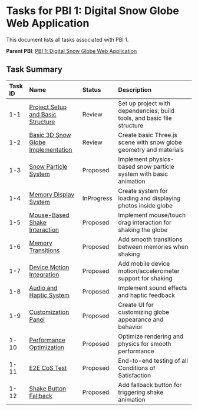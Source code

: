 # Tasks for PBI 1: Digital Snow Globe Web Application

This document lists all tasks associated with PBI 1.

**Parent PBI**: [PBI 1: Digital Snow Globe Web Application](./prd.md)

## Task Summary

| Task ID | Name | Status | Description |
| :------ | :--- | :----- | :---------- |
| 1-1 | [Project Setup and Basic Structure](./1-1.md) | Review | Set up project with dependencies, build tools, and basic file structure |
| 1-2 | [Basic 3D Snow Globe Implementation](./1-2.md) | Review | Create basic Three.js scene with snow globe geometry and materials |
| 1-3 | [Snow Particle System](./1-3.md) | Proposed | Implement physics-based snow particle system with basic animation |
| 1-4 | [Memory Display System](./1-4.md) | InProgress | Create system for loading and displaying photos inside globe |
| 1-5 | [Mouse-Based Shake Interaction](./1-5.md) | Proposed | Implement mouse/touch drag interaction for shaking the globe |
| 1-6 | [Memory Transitions](./1-6.md) | Proposed | Add smooth transitions between memories when shaking |
| 1-7 | [Device Motion Integration](./1-7.md) | Proposed | Add mobile device motion/accelerometer support for shaking |
| 1-8 | [Audio and Haptic System](./1-8.md) | Proposed | Implement sound effects and haptic feedback |
| 1-9 | [Customization Panel](./1-9.md) | Proposed | Create UI for customizing globe appearance and behavior |
| 1-10 | [Performance Optimization](./1-10.md) | Proposed | Optimize rendering and physics for smooth performance |
| 1-11 | [E2E CoS Test](./1-11.md) | Proposed | End-to-end testing of all Conditions of Satisfaction |
| 1-12 | [Shake Button Fallback](./1-12.md) | Proposed | Add fallback button for triggering shake animation | 